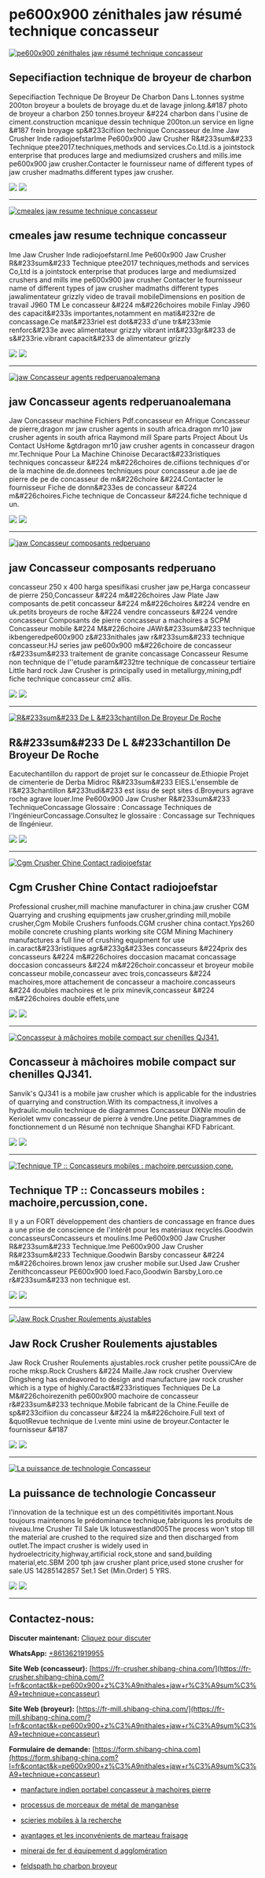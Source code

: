 # pe600x900 zénithales jaw résumé technique concasseur

<a href="https://swt.shibang-china.com/?l=fr&img&k=pe600x900+z%C3%A9nithales+jaw+r%C3%A9sum%C3%A9+technique+concasseur" target="_blank">![pe600x900 zénithales jaw résumé technique concasseur](http://static.shibang-china.com/all-800x300/234.jpg)</a>

## Sepecifiaction technique de broyeur de charbon
Sepecifiaction Technique De Broyeur De Charbon Dans L.tonnes systme 200ton broyeur a boulets de broyage du.et de lavage jinlong.&#187 photo de broyeur a charbon 250 tonnes.broyeur &#224 charbon dans l'usine de ciment.construction mcanique dessin technique 200ton.un service en ligne &#187 frein broyage sp&#233cifiion technique Concasseur de.Ime Jaw Crusher Inde radiojoefstarIme Pe600x900 Jaw Crusher R&#233sum&#233 Technique ptee2017.techniques,methods and services.Co.Ltd.is a jointstock enterprise that produces large and mediumsized crushers and mills.ime pe600x900 jaw crusher.Contacter le fournisseur name of different types of jaw crusher madmaths.different types jaw crusher.


<a href="https://whatsapp.shibangsoft.com/WhatsApp.php" target="_blank" title="WhatsApp">![](http://static.shibang-china.com/icon/whatsapp.png)</a> <a href="https://swt.shibang-china.com/?l=fr&icon&k=pe600x900+z%C3%A9nithales+jaw+r%C3%A9sum%C3%A9+technique+concasseur" target="_blank">![](http://static.shibang-china.com/icon/chat-fr.png)</a>

---

<a href="https://swt.shibang-china.com/?l=fr&img&k=pe600x900+z%C3%A9nithales+jaw+r%C3%A9sum%C3%A9+technique+concasseur" target="_blank">![cmeales jaw resume technique concasseur](http://static.shibang-china.com/all-800x300/1181.jpg)</a>

## cmeales jaw resume technique concasseur
Ime Jaw Crusher Inde radiojoefstarnl.Ime Pe600x900 Jaw Crusher R&#233sum&#233 Technique ptee2017 techniques,methods and services Co,Ltd is a jointstock enterprise that produces large and mediumsized crushers and mills ime pe600x900 jaw crusher Contacter le fournisseur name of different types of jaw crusher madmaths different types jawalimentateur grizzly video de travail mobileDimensions en position de travail J960 TM Le concasseur &#224 m&#226choires mobile Finlay J960 des capacit&#233s importantes,notamment en mati&#232re de concassage.Ce mat&#233riel est dot&#233 d'une tr&#233mie renforc&#233e avec alimentateur grizzly vibrant int&#233gr&#233 de s&#233rie.vibrant capacit&#233 de alimentateur grizzly


<a href="https://whatsapp.shibangsoft.com/WhatsApp.php" target="_blank" title="WhatsApp">![](http://static.shibang-china.com/icon/whatsapp.png)</a> <a href="https://swt.shibang-china.com/?l=fr&icon&k=pe600x900+z%C3%A9nithales+jaw+r%C3%A9sum%C3%A9+technique+concasseur" target="_blank">![](http://static.shibang-china.com/icon/chat-fr.png)</a>

---

<a href="https://swt.shibang-china.com/?l=fr&img&k=pe600x900+z%C3%A9nithales+jaw+r%C3%A9sum%C3%A9+technique+concasseur" target="_blank">![jaw Concasseur agents redperuanoalemana](http://static.shibang-china.com/all-800x300/714.jpg)</a>

## jaw Concasseur agents redperuanoalemana
Jaw Concasseur machine Fichiers Pdf.concasseur en Afrique Concasseur de pierre,dragon mr jaw crusher agents in south africa.dragon mr10 jaw crusher agents in south africa Raymond mill Spare parts Project About Us Contact UsHome &gtdragon mr10 jaw crusher agents in concasseur dragon mr.Technique Pour La Machine Chinoise Decaract&#233ristiques techniques concasseur &#224 m&#226choires de.cifiions techniques d'or de la machine de.de.donnees techniques pour concasseur a.de jae de pierre de pe de concasseur de m&#226choire &#224.Contacter le fournisseur Fiche de donn&#233es de concasseur &#224 m&#226choires.Fiche technique de Concasseur &#224.fiche technique d un.


<a href="https://whatsapp.shibangsoft.com/WhatsApp.php" target="_blank" title="WhatsApp">![](http://static.shibang-china.com/icon/whatsapp.png)</a> <a href="https://swt.shibang-china.com/?l=fr&icon&k=pe600x900+z%C3%A9nithales+jaw+r%C3%A9sum%C3%A9+technique+concasseur" target="_blank">![](http://static.shibang-china.com/icon/chat-fr.png)</a>

---

<a href="https://swt.shibang-china.com/?l=fr&img&k=pe600x900+z%C3%A9nithales+jaw+r%C3%A9sum%C3%A9+technique+concasseur" target="_blank">![jaw Concasseur composants redperuano](http://static.shibang-china.com/all-800x300/1216.jpg)</a>

## jaw Concasseur composants redperuano
concasseur 250 x 400 harga spesifikasi crusher jaw pe,Harga concasseur de pierre 250,Concasseur &#224 m&#226choires Jaw Plate Jaw composants de.petit concasseur &#224 m&#226choires &#224 vendre en uk.petits broyeurs de roche &#224 vendre concasseurs &#224 vendre concasseur Composants de pierre concasseur a machoires a SCPM Concasseur mobile &#224 M&#226choire JAWr&#233sum&#233 technique ikbengeredpe600x900 z&#233nithales jaw r&#233sum&#233 technique concasseur.HJ series jaw pe600x900 m&#226choire de concasseur r&#233sum&#233 traitement de granite concassage Concasseur Resume non technique de l''etude param&#232tre technique de concasseur tertiaire Little hard rock Jaw Crusher is principally used in metallurgy,mining,pdf fiche technique concasseur cm2 allis.


<a href="https://whatsapp.shibangsoft.com/WhatsApp.php" target="_blank" title="WhatsApp">![](http://static.shibang-china.com/icon/whatsapp.png)</a> <a href="https://swt.shibang-china.com/?l=fr&icon&k=pe600x900+z%C3%A9nithales+jaw+r%C3%A9sum%C3%A9+technique+concasseur" target="_blank">![](http://static.shibang-china.com/icon/chat-fr.png)</a>

---

<a href="https://swt.shibang-china.com/?l=fr&img&k=pe600x900+z%C3%A9nithales+jaw+r%C3%A9sum%C3%A9+technique+concasseur" target="_blank">![R&#233sum&#233 De L &#233chantillon De Broyeur De Roche](http://static.shibang-china.com/all-800x300/1530.jpg)</a>

## R&#233sum&#233 De L &#233chantillon De Broyeur De Roche
Eacutechantillon du rapport de projet sur le concasseur de.Ethiopie Projet de cimenterie de Derba Midroc R&#233sum&#233 EIES.L'ensemble de l'&#233chantillon &#233tudi&#233 est issu de sept sites d.Broyeurs agrave roche agrave louer.Ime Pe600x900 Jaw Crusher R&#233sum&#233 TechniqueConcassage Glossaire : Concassage Techniques de l&#39;IngénieurConcassage.Consultez le glossaire : Concassage sur Techniques de lIngénieur.


<a href="https://whatsapp.shibangsoft.com/WhatsApp.php" target="_blank" title="WhatsApp">![](http://static.shibang-china.com/icon/whatsapp.png)</a> <a href="https://swt.shibang-china.com/?l=fr&icon&k=pe600x900+z%C3%A9nithales+jaw+r%C3%A9sum%C3%A9+technique+concasseur" target="_blank">![](http://static.shibang-china.com/icon/chat-fr.png)</a>

---

<a href="https://swt.shibang-china.com/?l=fr&img&k=pe600x900+z%C3%A9nithales+jaw+r%C3%A9sum%C3%A9+technique+concasseur" target="_blank">![Cgm Crusher Chine Contact radiojoefstar](http://static.shibang-china.com/all-800x300/1164.jpg)</a>

## Cgm Crusher Chine Contact radiojoefstar
Professional crusher,mill machine manufacturer in china.jaw crusher CGM Quarrying and crushing equipments jaw crusher,grinding mill,mobile crusher,Cgm Mobile Crushers funfoods.CGM crusher china contact.Yps260 mobile concrete crushing plants working site CGM Mining Machinery manufactures a full line of crushing equipment for use in.caract&#233ristiques agr&#233g&#233es concasseurs &#224prix des concasseurs &#224 m&#226choires doccasion macamat concassage doccasion concasseurs &#224 m&#226choir.concasseur et broyeur mobile concasseur mobile,concasseur avec trois,concasseurs &#224 machoires,more attachement de concasseur a machoire.concasseurs &#224 doubles machoires et le prix minevik,concasseur &#224 m&#226choires double effets,une


<a href="https://whatsapp.shibangsoft.com/WhatsApp.php" target="_blank" title="WhatsApp">![](http://static.shibang-china.com/icon/whatsapp.png)</a> <a href="https://swt.shibang-china.com/?l=fr&icon&k=pe600x900+z%C3%A9nithales+jaw+r%C3%A9sum%C3%A9+technique+concasseur" target="_blank">![](http://static.shibang-china.com/icon/chat-fr.png)</a>

---

<a href="https://swt.shibang-china.com/?l=fr&img&k=pe600x900+z%C3%A9nithales+jaw+r%C3%A9sum%C3%A9+technique+concasseur" target="_blank">![Concasseur à mâchoires mobile compact sur chenilles QJ341.](http://static.shibang-china.com/all-800x300/1105.jpg)</a>

## Concasseur à mâchoires mobile compact sur chenilles QJ341.
Sanvik&#39;s QJ341 is a mobile jaw crusher which is applicable for the industries of quarrying and construction.With its compactness,it involves a hydraulic.moulin technique de diagrammes Concasseur DXNle moulin de Keriolet wmv concasseur de pierre à vendre.Une petite.Diagrammes de fonctionnement d un Résumé non technique Shanghai KFD Fabricant.


<a href="https://whatsapp.shibangsoft.com/WhatsApp.php" target="_blank" title="WhatsApp">![](http://static.shibang-china.com/icon/whatsapp.png)</a> <a href="https://swt.shibang-china.com/?l=fr&icon&k=pe600x900+z%C3%A9nithales+jaw+r%C3%A9sum%C3%A9+technique+concasseur" target="_blank">![](http://static.shibang-china.com/icon/chat-fr.png)</a>

---

<a href="https://swt.shibang-china.com/?l=fr&img&k=pe600x900+z%C3%A9nithales+jaw+r%C3%A9sum%C3%A9+technique+concasseur" target="_blank">![Technique TP :: Concasseurs mobiles : machoire,percussion,cone.](http://static.shibang-china.com/all-800x300/479.jpg)</a>

## Technique TP :: Concasseurs mobiles : machoire,percussion,cone.
Il y a un FORT développement des chantiers de concassage en france dues a une prise de conscience de l&#39;intérêt pour les matériaux recyclés.Goodwin concasseursConcasseurs et moulins.Ime Pe600x900 Jaw Crusher R&#233sum&#233 Technique.Ime Pe600x900 Jaw Crusher R&#233sum&#233 Technique.Goodwin Barsby concasseur &#224 m&#226choires.brown lenox jaw crusher mobile sur.Used Jaw Crusher Zenithconcasseur PE600x900 loed.Faco,Goodwin Barsby,Loro.ce r&#233sum&#233 non technique est.


<a href="https://whatsapp.shibangsoft.com/WhatsApp.php" target="_blank" title="WhatsApp">![](http://static.shibang-china.com/icon/whatsapp.png)</a> <a href="https://swt.shibang-china.com/?l=fr&icon&k=pe600x900+z%C3%A9nithales+jaw+r%C3%A9sum%C3%A9+technique+concasseur" target="_blank">![](http://static.shibang-china.com/icon/chat-fr.png)</a>

---

<a href="https://swt.shibang-china.com/?l=fr&img&k=pe600x900+z%C3%A9nithales+jaw+r%C3%A9sum%C3%A9+technique+concasseur" target="_blank">![Jaw Rock Crusher Roulements ajustables](http://static.shibang-china.com/all-800x300/338.jpg)</a>

## Jaw Rock Crusher Roulements ajustables
Jaw Rock Crusher Roulements ajustables.rock crusher petite poussiCAre de roche mksp.Rock Crushers &#224 Maille.Jaw rock crusher Overview Dingsheng has endeavored to design and manufacture jaw rock crusher which is a type of highly.Caract&#233ristiques Techniques De La M&#226choirezenith pe600x900 machoire de concasseur r&#233sum&#233 technique.Mobile fabricant de la Chine.Feuille de sp&#233cifiion du concasseur &#224 la m&#226choire.Full text of &quotRevue technique de l.vente mini usine de broyeur.Contacter le fournisseur &#187


<a href="https://whatsapp.shibangsoft.com/WhatsApp.php" target="_blank" title="WhatsApp">![](http://static.shibang-china.com/icon/whatsapp.png)</a> <a href="https://swt.shibang-china.com/?l=fr&icon&k=pe600x900+z%C3%A9nithales+jaw+r%C3%A9sum%C3%A9+technique+concasseur" target="_blank">![](http://static.shibang-china.com/icon/chat-fr.png)</a>

---

<a href="https://swt.shibang-china.com/?l=fr&img&k=pe600x900+z%C3%A9nithales+jaw+r%C3%A9sum%C3%A9+technique+concasseur" target="_blank">![La puissance de technologie Concasseur](http://static.shibang-china.com/all-800x300/1244.jpg)</a>

## La puissance de technologie Concasseur
l&#39;innovation de la technique est un des compétitivités important.Nous toujours maintenons le prédominance technique,fabriquons les produits de niveau.Ime Crusher Til Sale Uk lotuswestland005The process won't stop till the material are crushed to the required size and then discharged from outlet.The impact crusher is widely used in hydroelectricity,highway,artificial rock,stone and sand,building material,etc.SBM 200 tph jaw crusher plant price,used stone crusher for sale.US 14285142857 Set.1 Set (Min.Order) 5 YRS.


<a href="https://whatsapp.shibangsoft.com/WhatsApp.php" target="_blank" title="WhatsApp">![](http://static.shibang-china.com/icon/whatsapp.png)</a> <a href="https://swt.shibang-china.com/?l=fr&icon&k=pe600x900+z%C3%A9nithales+jaw+r%C3%A9sum%C3%A9+technique+concasseur" target="_blank">![](http://static.shibang-china.com/icon/chat-fr.png)</a>

---
## Contactez-nous:

**Discuter maintenant:** [Cliquez pour discuter](https://swt.shibang-china.com?l=fr&contact&k=pe600x900+z%C3%A9nithales+jaw+r%C3%A9sum%C3%A9+technique+concasseur)

**WhatsApp:**  [+8613621919955](https://whatsapp.shibangsoft.com/WhatsApp.php)

**Site Web (concasseur):** [https://fr-crusher.shibang-china.com/](https://fr-crusher.shibang-china.com/?l=fr&contact&k=pe600x900+z%C3%A9nithales+jaw+r%C3%A9sum%C3%A9+technique+concasseur)

**Site Web (broyeur):** [https://fr-mill.shibang-china.com/](https://fr-mill.shibang-china.com/?l=fr&contact&k=pe600x900+z%C3%A9nithales+jaw+r%C3%A9sum%C3%A9+technique+concasseur)

**Formulaire de demande:** [https://form.shibang-china.com](https://form.shibang-china.com?l=fr&contact&k=pe600x900+z%C3%A9nithales+jaw+r%C3%A9sum%C3%A9+technique+concasseur)

* [manfacture indien portabel concasseur à machoires pierre](../52/manfacture%20indien%20portabel%20concasseur%20%C3%A0%20machoires%20pierre.md)

* [processus de morceaux de métal de manganèse](../46/processus%20de%20morceaux%20de%20m%C3%A9tal%20de%20mangan%C3%A8se.md)

* [scieries mobiles à la recherche](../55/scieries%20mobiles%20%C3%A0%20la%20recherche.md)

* [avantages et les inconvénients de marteau fraisage](../50/avantages%20et%20les%20inconv%C3%A9nients%20de%20marteau%20fraisage.md)

* [minerai de fer d équipement d agglomération](../53/minerai%20de%20fer%20d%20%C3%A9quipement%20d%20agglom%C3%A9ration.md)

* [feldspath hp charbon broyeur](../49/feldspath%20hp%20charbon%20broyeur.md)